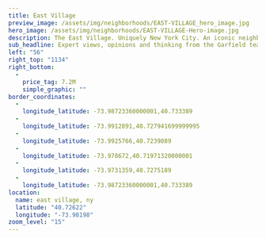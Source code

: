 ```yaml
---
title: East Village
preview_image: /assets/img/neighborhoods/EAST-VILLAGE_hero_image.jpg
hero_image: /assets/img/neighborhoods/EAST-VILLAGE-Hero-image.jpg
description: The East Village. Uniquely New York City. An iconic neighborhood shaped by artists, writers and bohemians over the past century, it has a personality like no other. Dotted with specialty boutiques, chic restaurants and cafés, plus bars both trendy and dive, the East Village’s luxe-meets-gritty vibe is coveted by buyers of all stripes. Cultural attractions fill and surround your neighborhood. Home to treelined streets and Tompkins Square Park, cultural attractions fill and surround your neighborhood.
sub_headline: Expert views, opinions and thinking from the Garfield team.
left: "56"
right_top: "1134"
right_bottom:
  - 
    price_tag: 7.2M
    simple_graphic: ""
border_coordinates:
  - 
    longitude_latitude: -73.98723360000001,40.733389
  - 
    longitude_latitude: -73.9912891,40.727941699999995
  - 
    longitude_latitude: -73.9925766,40.7239089
  - 
    longitude_latitude: -73.978672,40.71971320000001
  - 
    longitude_latitude: -73.9731359,40.7275189
  - 
    longitude_latitude: -73.98723360000001,40.733389
location:
  name: east village, ny
  latitude: "40.72622"
  longitude: "-73.98198"
zoom_level: "15"
---
```

